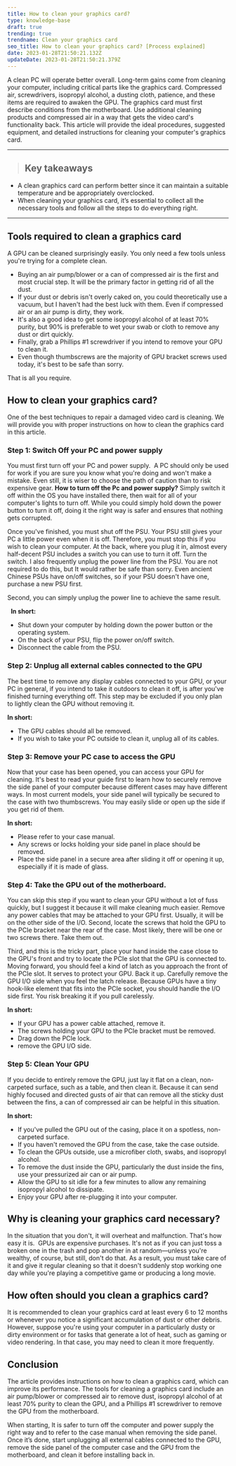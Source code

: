 ```yaml
---
title: How to clean your graphics card?
type: knowledge-base
draft: true
trending: true
trendname: Clean your graphics card
seo_title: How to clean your graphics card? [Process explained]
date: 2023-01-28T21:50:21.132Z
updateDate: 2023-01-28T21:50:21.379Z
---
```

A clean PC will operate better overall. Long-term gains come from cleaning your computer, including critical parts like the graphics card. Compressed air, screwdrivers, isopropyl alcohol, a dusting cloth, patience, and these items are required to awaken the GPU. The graphics card must first describe conditions from the motherboard. Use additional cleaning products and compressed air in a way that gets the video card's functionality back. This article will provide the ideal procedures, suggested equipment, and detailed instructions for cleaning your computer's graphics card.

- - -

> ## Key takeaways

* A clean graphics card can perform better since it can maintain a suitable temperature and be appropriately overclocked. 
* When cleaning your graphics card, it’s essential to collect all the necessary tools and follow all the steps to do everything right.

- - -

## Tools required to clean a graphics card

A GPU can be cleaned surprisingly easily. You only need a few tools unless you're trying for a complete clean.

* Buying an air pump/blower or a can of compressed air is the first and most crucial step. It will be the primary factor in getting rid of all the dust.
* If your dust or debris isn't overly caked on, you could theoretically use a vacuum, but I haven't had the best luck with them. Even if compressed air or an air pump is dirty, they work.
* It's also a good idea to get some isopropyl alcohol of at least 70% purity, but 90% is preferable to wet your swab or cloth to remove any dust or dirt quickly.
* Finally, grab a Phillips #1 screwdriver if you intend to remove your GPU to clean it.
* Even though thumbscrews are the majority of GPU bracket screws used today, it's best to be safe than sorry.

That is all you require.

## How to clean your graphics card?

One of the best techniques to repair a damaged video card is cleaning. We will provide you with proper instructions on how to clean the graphics card in this article.

### Step 1: Switch Off your PC and power supply

You must first turn off your PC and power supply.  A PC should only be used for work if you are sure you know what you're doing and won't make a mistake. Even still, it is wiser to choose the path of caution than to risk expensive gear. **How to turn off the Pc and power supply?** Simply switch it off within the OS you have installed there, then wait for all of your computer's lights to turn off. While you could simply hold down the power button to turn it off, doing it the right way is safer and ensures that nothing gets corrupted.

Once you've finished, you must shut off the PSU. Your PSU still gives your PC a little power even when it is off. Therefore, you must stop this if you wish to clean your computer. At the back, where you plug it in, almost every half-decent PSU includes a switch you can use to turn it off. Turn the switch. I also frequently unplug the power line from the PSU. You are not required to do this, but It would rather be safe than sorry. Even ancient Chinese PSUs have on/off switches, so if your PSU doesn't have one, purchase a new PSU first.

Second, you can simply unplug the power line to achieve the same result.

  **In short:**

* Shut down your computer by holding down the power button or the operating system.
* On the back of your PSU, flip the power on/off switch.
* Disconnect the cable from the PSU.

### Step 2: Unplug all external cables connected to the GPU 

The best time to remove any display cables connected to your GPU, or your PC in general, if you intend to take it outdoors to clean it off, is after you've finished turning everything off. This step may be excluded if you only plan to lightly clean the GPU without removing it.

**In short:**

* The GPU cables should all be removed.
* If you wish to take your PC outside to clean it, unplug all of its cables.

### Step 3: Remove your PC case to access the GPU

Now that your case has been opened, you can access your GPU for cleaning. It's best to read your guide first to learn how to securely remove the side panel of your computer because different cases may have different ways. In most current models, your side panel will typically be secured to the case with two thumbscrews. You may easily slide or open up the side if you get rid of them.

**In short:**

* Please refer to your case manual.
* Any screws or locks holding your side panel in place should be removed.
* Place the side panel in a secure area after sliding it off or opening it up, especially if it is made of glass.

### Step 4: Take the GPU out of the motherboard.

You can skip this step if you want to clean your GPU without a lot of fuss quickly, but I suggest it because it will make cleaning much easier. Remove any power cables that may be attached to your GPU first. Usually, it will be on the other side of the I/O. Second, locate the screws that hold the GPU to the PCIe bracket near the rear of the case. Most likely, there will be one or two screws there. Take them out.

Third, and this is the tricky part, place your hand inside the case close to the GPU's front and try to locate the PCIe slot that the GPU is connected to. Moving forward, you should feel a kind of latch as you approach the front of the PCIe slot. It serves to protect your GPU. Back it up. Carefully remove the GPU I/O side when you feel the latch release. Because GPUs have a tiny hook-like element that fits into the PCIe socket, you should handle the I/O side first. You risk breaking it if you pull carelessly.

**In short:**

* If your GPU has a power cable attached, remove it.
* The screws holding your GPU to the PCIe bracket must be removed.
* Drag down the PCIe lock.
* remove the GPU I/O side.

### Step 5: Clean Your GPU

If you decide to entirely remove the GPU, just lay it flat on a clean, non-carpeted surface, such as a table, and then clean it. Because it can send highly focused and directed gusts of air that can remove all the sticky dust between the fins, a can of compressed air can be helpful in this situation.

**In short:**

* If you've pulled the GPU out of the casing, place it on a spotless, non-carpeted surface.
* If you haven't removed the GPU from the case, take the case outside.
* To clean the GPUs outside, use a microfiber cloth, swabs, and isopropyl alcohol.
* To remove the dust inside the GPU, particularly the dust inside the fins, use your pressurized air can or air pump.
* Allow the GPU to sit idle for a few minutes to allow any remaining isopropyl alcohol to dissipate.
* Enjoy your GPU after re-plugging it into your computer.

## Why is cleaning your graphics card necessary?

In the situation that you don't, it will overheat and malfunction. That's how easy it is.  GPUs are expensive purchases. It's not as if you can just toss a broken one in the trash and pop another in at random—unless you're wealthy, of course, but still, don't do that. As a result, you must take care of it and give it regular cleaning so that it doesn't suddenly stop working one day while you're playing a competitive game or producing a long movie.

## How often should you clean a graphics card? 

It is recommended to clean your graphics card at least every 6 to 12 months or whenever you notice a significant accumulation of dust or other debris. However, suppose you're using your computer in a particularly dusty or dirty environment or for tasks that generate a lot of heat, such as gaming or video rendering. In that case, you may need to clean it more frequently.

## Conclusion

The article provides instructions on how to clean a graphics card, which can improve its performance. The tools for cleaning a graphics card include an air pump/blower or compressed air to remove dust, isopropyl alcohol of at least 70% purity to clean the GPU, and a Phillips #1 screwdriver to remove the GPU from the motherboard. 

When starting, It is safer to turn off the computer and power supply the right way and to refer to the case manual when removing the side panel. Once it’s done, start unplugging all external cables connected to the GPU, remove the side panel of the computer case and the GPU from the motherboard, and clean it before installing back in.